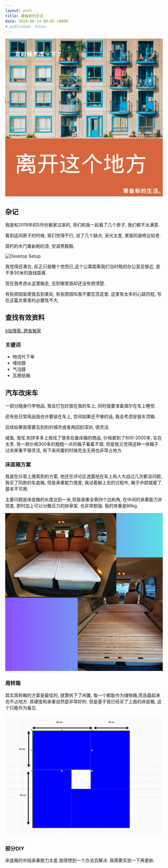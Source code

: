 ```yaml
---
layout: post
title: 筹备新的生活
date: 2024-06-14 00:02 +0800
# published: false
---
```


![Apartments, Architecture, Balconies image. Free for use.](https://github.com/lyleLH/image-repo/blob/master/images/Orange%20Bold%20and%20Dynamic%20Photo%20Greeting%20Oktoberfest%20Instagram%20Post.png?raw=true)

<!-- ![Apartments, Architecture, Balconies image. Free for use.](https://cdn.pixabay.com/photo/2016/11/21/15/09/apartments-1845884_1280.jpg) -->

## 杂记

我是和2019年的5月份搬家过来的, 哥们和我一起看了几个房子, 我们都不太满意.

看到这间房子的时候, 哥们觉得不行, 说了几个缺点, 采光太差, 里面的装修比较老. 

腐朽的木门重新刷的漆, 空调黑黢黢.

![Desktop Setup](https://lh3.googleusercontent.com/pw/AP1GczPOnPeMfRIu8Zekcd94AutS7YwkzJL0spMkPm3iLyFfuJUB_M-cJ4pywXn7CV_WJfXQJtMLpwp23M7l-gRuyo17TjbG1sxyE18K8WU9r-4Y7yr7yyjE4ebTRTBZB4aCfQtNUAgYIrLRx20Zan9xzlbq=w1488-h1984-s-no-gm?authuser=0)

我觉得还凑合, 反正只是睡个觉而已,这个公寓距离我们当时租的办公室足够近, 差不多50米的直线距离.

现在我考虑从这里搬走, 去到哪里我却还没有想清楚.

有些原因驱使我去到某处, 有些原因叫我不要恋念这里. 这里有太多的心路历程, 写在这篇文章里的必要性不大.


## 查找有效资料

[b站搜索: 跨省搬家](https://search.bilibili.com/all?keyword=%E8%B7%A8%E7%9C%81%E6%90%AC%E5%AE%B6&from_source=webtop_search&spm_id_from=333.999&search_source=5)

### 关键词

- 物流代下单
- 缠扰膜
- 气泡膜
- 瓦楞纸箱

## 汽车改床车

一部分随身行李物品, 我会打包好放在我的车上, 同时我要准备偶尔在车上睡觉.

还有些日常用品我也许要装在车上, 空间如果还不够的话, 我会考虑安装车顶箱.

后续如果我需要去到别的城市或者再回到深圳, 很灵活.

咸鱼, 淘宝,和拼多多上我找了很多后备床箱的商品, 价格都到了800-2000多, 实在太贵. 有一款价格300多的粗糙一点的箱子看着不错, 但是我又觉得这种一体箱子过余笨重不够灵活, 拆下来闲置的时候完全无用也非常占地方.


### 床底箱方案

我是在抖音上搜索到的方案, 他还在评论区透露他在车上和人大战过几次都没问题, 我买了同款的车底箱, 但是承重能力很差, 我试着躺上去的过程中, 箱子中部就瘪了.基本不可用.

主要问题是床底箱的长度达到一米,但是承重全靠四个边和角, 在中间的承重能力非常差, 即时加上可以分散压力的排骨架, 也非常勉强. 我的体重是86kg.

![床底箱方案](https://github.com/lyleLH/image-repo/blob/master/images/%E6%9C%AA%E5%91%BD%E5%90%8D%E7%9A%84%E8%AE%BE%E8%AE%A1.png?raw=true)

### 周转箱

其实周转箱的方案是最佳的, 就算拆下了闲置, 每一个都能作为储物箱,而且磊起来也不占地方. 其硬度和承重自然是非常好的. 但是基于我已经买了上面的床底箱, 这个只能作为备忘.

![周转箱方案](https://github.com/lyleLH/image-repo/blob/master/images/SCR-20240617-tzbj.png?raw=true)

### 部分DIY

床底箱的中段承重能力太差,我得想到一个办法去解决. 我需要实验一下再更新.
